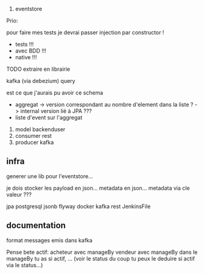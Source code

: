 1. eventstore


Prio:

pour faire mes tests je devrai passer injection par constructor !

- tests !!!
- avec BDD !!!
- native !!!

TODO extraire en librairie

kafka (via debezium)
query

est ce que j'aurais pu avoir ce schema
- aggregat
-> version correspondant au nombre d'element dans la liste ?
-> internal version lié à JPA ???
- liste d'event sur l'aggregat

1. model backenduser
1. consumer rest
1. producer kafka

## infra

generer une lib pour l'eventstore...

je dois stocker les payload en json...
metadata en json... metadata via cle valeur ???


jpa
postgresql
jsonb
flyway
docker
kafka
rest
JenkinsFile


## documentation

format messages emis dans kafka


Pense bete
actif:
acheteur avec manageBy
vendeur avec manageBy
dans le manageBy tu as si actif, ... (voir le status du coup tu peux le deduire si actif via le status...)
